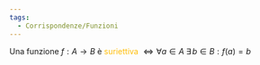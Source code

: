 ```yaml
---
tags:
  - Corrispondenze/Funzioni
---
```

Una funzione $f:A \rightarrow B$ è <span style="color:#ffbe0a">suriettiva</span> $\iff \forall a \in A \; \exists \, b \in B : f(a)=b$


